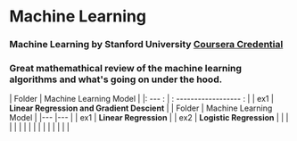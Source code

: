 # Machine Learning

### Machine Learning by Stanford University [Coursera Credential](https://www.coursera.org/account/accomplishments/certificate/KEMQQYD2WV2R) 

### Great mathemathical review of the machine learning algorithms and what's going on under the hood. 

| Folder | Machine Learning Model |
|: --- : | : ------------------ : | 
| ex1 | **Linear Regression and Gradient Descient** |
| Folder  	| Machine Learning Model  	|
|---	|---	|
| ex1  	| **Linear Regression**  	|
| ex2  	| **Logistic Regression**  	|
|   	|   	|
|   	|   	|
|   	|   	|
|   	|   	|
|   	|   	|
